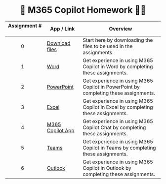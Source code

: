 



 <h1 align=center>🤖 M365 Copilot Homework 🧑‍🎓</h1>
 
| Assignment # &nbsp; | App / Link | Overview |
|-----------------------|-------------|----------| 
| &nbsp;&nbsp;&nbsp;&nbsp;&nbsp;&nbsp;&nbsp;&nbsp;&nbsp;&nbsp;0&nbsp;&nbsp;&nbsp;&nbsp;&nbsp;&nbsp;&nbsp;&nbsp;&nbsp;&nbsp;&nbsp;&nbsp;&nbsp;| [Download files](https://github.com/mortenhansenDK/M365CopilotHomework/tree/main/Homework/Download) | Start here by downloading the files to be used in the assignments. |
| &nbsp;&nbsp;&nbsp;&nbsp;&nbsp;&nbsp;&nbsp;&nbsp;&nbsp;&nbsp;1 | [Word](https://github.com/mortenhansenDK/M365CopilotHomework/blob/main/Homework/Word) | Get experience in using M365 Copilot in Word by completing these assignments. |
| &nbsp;&nbsp;&nbsp;&nbsp;&nbsp;&nbsp;&nbsp;&nbsp;&nbsp;&nbsp;2 | [PowerPoint](https://github.com/mortenhansenDK/M365CopilotHomework/blob/main/Homework/PowerPoint) | Get experience in using M365 Copilot in PowerPoint by completing these assignments. |
| &nbsp;&nbsp;&nbsp;&nbsp;&nbsp;&nbsp;&nbsp;&nbsp;&nbsp;&nbsp;3 | [Excel](https://github.com/mortenhansenDK/M365CopilotHomework/blob/main/Homework/Excel) | Get experience in using M365 Copilot in Excel by completing these assignments. |
| &nbsp;&nbsp;&nbsp;&nbsp;&nbsp;&nbsp;&nbsp;&nbsp;&nbsp;&nbsp;4 | [M365 Copilot App](https://github.com/mortenhansenDK/M365CopilotHomework/blob/main/Homework/M365-Copilot-Chat) | Get experience in using M365 Copilot Chat by completing these assignments. |
| &nbsp;&nbsp;&nbsp;&nbsp;&nbsp;&nbsp;&nbsp;&nbsp;&nbsp;&nbsp;5 | [Teams](https://github.com/mortenhansenDK/M365CopilotHomework/blob/main/Homework/Teams) | Get experience in using M365 Copilot in Teams by completing these assignments. |
| &nbsp;&nbsp;&nbsp;&nbsp;&nbsp;&nbsp;&nbsp;&nbsp;&nbsp;&nbsp;6 | [Outlook](https://github.com/mortenhansenDK/M365CopilotHomework/blob/main/Homework/Outlook) | Get experience in using M365 Copilot in Outlook by completing these assignments. |

